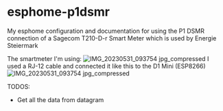 # esphome-p1dsmr
My esphome configuration and documentation for using the P1 DSMR connection of a Sagecom T210-D-r Smart Meter which is used by Energie Steiermark

The smartmeter I'm using:
![IMG_20230531_093754 jpg_compressed](https://github.com/derkrasseleo/esphome-p1dsmr/assets/16163571/d76c8964-b554-4c3a-a7e5-ddf8aa13acba)
I used a RJ-12 cable and connected it like this to the D1 Mini (ESP8266)
![IMG_20230531_093754 jpg_compressed](https://github.com/derkrasseleo/esphome-p1dsmr/assets/16163571/d76c8964-b554-4c3a-a7e5-ddf8aa13acba)

TODOS:
- Get all the data from datagram

